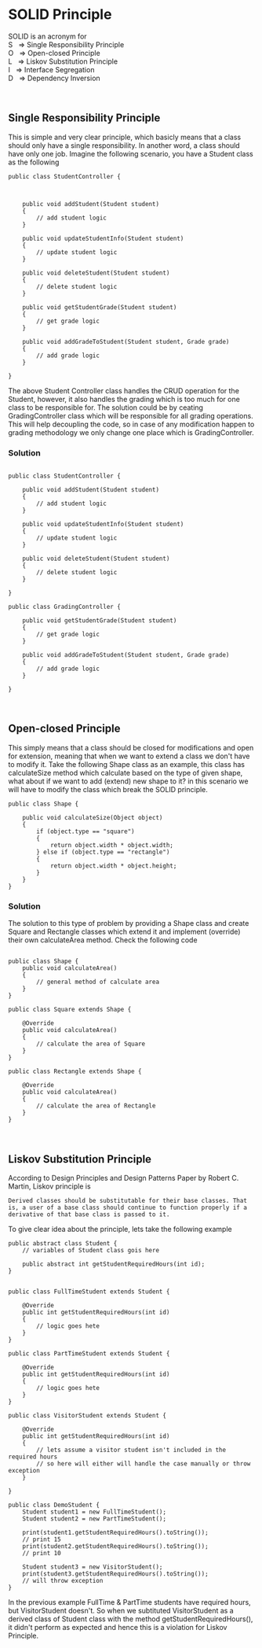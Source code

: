 # SOLID Principle

SOLID is an acronym for
<br>
S &nbsp; => Single Responsibility Principle
<br>
O &nbsp; => Open-closed Principle
<br>
L &nbsp; => Liskov Substitution Principle
<br>
I &nbsp;  => Interface Segregation
<br>
D &nbsp;  => Dependency Inversion

<br>

## Single Responsibility Principle
This is simple and very clear principle, which basicly means that a class should only have a single responsibility. In another word, a class should have only one job. Imagine the following scenario, you have a Student class as the following
```
public class StudentController {
    


    public void addStudent(Student student)
    {
        // add student logic
    }

    public void updateStudentInfo(Student student)
    {
        // update student logic
    }

    public void deleteStudent(Student student)
    {
        // delete student logic
    }

    public void getStudentGrade(Student student)
    {
        // get grade logic
    }

    public void addGradeToStudent(Student student, Grade grade)
    {
        // add grade logic
    }
    
}
```
The above Student Controller class handles the CRUD operation for the Student, however, it also handles the grading which is too much for one class to be responsible for. The solution could be by ceating GradingController class which will be responsible for all grading operations. This will help decoupling the code, so in case of any modification happen to grading methodology we only change one place which is GradingController.

### Solution
```
    
public class StudentController {

    public void addStudent(Student student)
    {
        // add student logic
    }

    public void updateStudentInfo(Student student)
    {
        // update student logic
    }

    public void deleteStudent(Student student)
    {
        // delete student logic
    }
    
}

public class GradingController {

    public void getStudentGrade(Student student)
    {
        // get grade logic
    }

    public void addGradeToStudent(Student student, Grade grade)
    {
        // add grade logic
    }
    
}
```
<br>

## Open-closed Principle
This simply means that a class should be closed for modifications and open for extension, meaning that when we want to extend a class we don't have to modify it. Take the following Shape class as an example, this class has calculateSize method which calculate based on the type of given shape, what about if we want to add (extend) new shape to it? in this scenario we will have to modify the class which break the SOLID principle.

```
public class Shape {

    public void calculateSize(Object object)
    {
        if (object.type == "square")
        {
            return object.width * object.width;
        } else if (object.type == "rectangle")
        {
            return object.width * object.height;
        }
    }
}
```
### Solution
The solution to this type of problem by providing a Shape class and create Square and Rectangle classes which extend it and implement (override) their own calculateArea method. Check the following code
```

public class Shape {
    public void calculateArea()
    {
        // general method of calculate area
    }
}

public class Square extends Shape {

    @Override
    public void calculateArea()
    {
        // calculate the area of Square
    }
}

public class Rectangle extends Shape {

    @Override
    public void calculateArea()
    {
        // calculate the area of Rectangle
    }
}
```

<br>

## Liskov Substitution Principle
According to Design Principles and Design Patterns Paper by Robert C. Martin, Liskov principle is
```
Derived classes should be substitutable for their base classes. That is, a user of a base class should continue to function properly if a derivative of that base class is passed to it.
```

To give clear idea about the principle, lets take the following example
```
public abstract class Student {
    // variables of Student class gois here

    public abstract int getStudentRequiredHours(int id);
}


public class FullTimeStudent extends Student {

    @Override
    public int getStudentRequiredHours(int id)
    {
        // logic goes hete
    }
}

public class PartTimeStudent extends Student {

    @Override
    public int getStudentRequiredHours(int id)
    {
        // logic goes hete
    }
}

public class VisitorStudent extends Student {

    @Override
    public int getStudentRequiredHours(int id)
    {
        // lets assume a visitor student isn't included in the required hours
        // so here will either will handle the case manually or throw exception
    }

}

public class DemoStudent {
    Student student1 = new FullTimeStudent();
    Student student2 = new PartTimeStudent();

    print(student1.getStudentRequiredHours().toString());
    // print 15
    print(student2.getStudentRequiredHours().toString());
    // print 10

    Student student3 = new VisitorStudent();
    print(student3.getStudentRequiredHours().toString());
    // will throw exception
}
```

In the previous example FullTime & PartTime students have required hours, but VisitorStudent doesn't. So when we subtituted VisitorStudent as a derived class of Student class with the method getStudentRequiredHours(), it didn't perform as expected and hence this is a violation for Liskov Principle.
